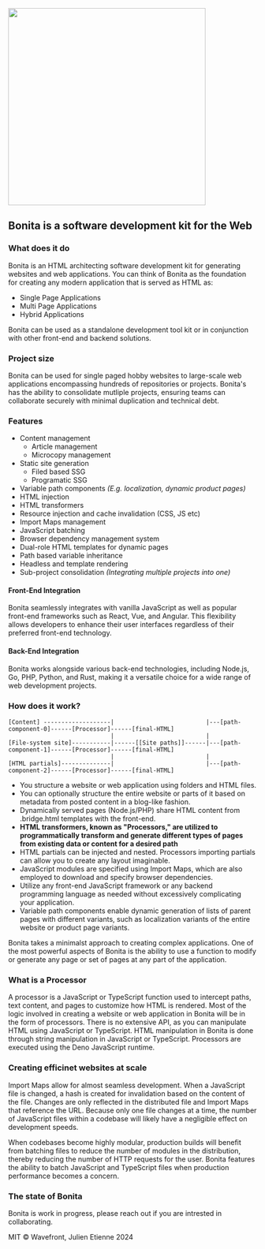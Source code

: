 <img src="https://github.com/julienetie/bonita/assets/7676299/f08eb4e0-4e96-4d4f-a512-cc1e1415f462" width="400">

## Bonita is a software development kit for the Web

### What does it do
Bonita is an HTML architecting software development kit for generating websites and web applications.
You can think of Bonita as the foundation for creating any modern application that is served as HTML as:

- Single Page Applications
- Multi Page Applications
- Hybrid Applications

Bonita can be used as a standalone development tool kit or in conjunction with other front-end and backend solutions.

### Project size
Bonita can be used for single paged hobby websites to large-scale web applications encompassing hundreds of repositories or projects.
Bonita's has the ability to consolidate mutliple projects, ensuring teams can collaborate securely with minimal duplication 
and technical debt.

### Features
- Content management
  - Article management
  - Microcopy management
- Static site generation
  - Filed based SSG
  - Programatic SSG
- Variable path components _(E.g. localization, dynamic product pages)_
- HTML injection
- HTML transformers
- Resource injection and cache invalidation (CSS, JS etc)
- Import Maps management
- JavaScript batching
- Browser dependency management system
- Dual-role HTML templates for dynamic pages
- Path based variable inheritance
- Headless and template rendering
- Sub-project consolidation _(Integrating multiple projects into one)_


#### Front-End Integration
Bonita seamlessly integrates with vanilla JavaScript as well as popular front-end frameworks such as React, Vue, and Angular. This flexibility allows developers to enhance their user interfaces regardless of their preferred front-end technology.

#### Back-End Integration
Bonita works alongside various back-end technologies, including Node.js, Go, PHP, Python, and Rust, making it a versatile choice for a wide range of web development projects.

### How does it work?
```
[Content] -------------------|                          |---[path-component-0]------[Processor]------[final-HTML] 
                             |                          |
[File-system site]-----------|------[[Site paths]]------|---[path-component-1]------[Processor]------[final-HTML] 
                             |                          | 
[HTML partials]--------------|                          |---[path-component-2]------[Processor]------[final-HTML] 
```


- You structure a website or web application using folders and HTML files.
- You can optionally structure the entire website or parts of it based on metadata from posted content in a blog-like fashion.
- Dynamically served pages (Node.js/PHP) share HTML content from .bridge.html templates with the front-end.
- **HTML transformers, known as "Processors," are utilized to programmatically transform and generate different types of pages from existing data or content for a desired path**
- HTML partials can be injected and nested. Processors importing partials can allow you to create any layout imaginable.
- JavaScript modules are specified using Import Maps, which are also employed to download and specify browser dependencies.
- Utilize any front-end JavaScript framework or any backend programming language as needed without excessively complicating your application.
- Variable path components enable dynamic generation of lists of parent pages with different variants, such as localization variants of the entire website or product page variants.

Bonita takes a minimalst approach to creating complex applications. One of the most powerful aspects of Bonita is the ability to use a function to modify or generate any page or set of pages
at any part of the application.

### What is a Processor
A processor is a JavaScript or TypeScript function used to intercept paths, text content, and pages to customize how HTML is rendered. Most of the logic involved in creating a website or web application in Bonita will be in the form of processors. There is no extensive API, as you can manipulate HTML using JavaScript or TypeScript. HTML manipulation in Bonita is done through string manipulation in JavaScript or TypeScript. Processors are executed using the Deno JavaScript runtime.

### Creating efficinet websites at scale
Import Maps allow for almost seamless development. When a JavaScript file is changed, a hash is created for invalidation based on the content of the file. Changes are only reflected in the distributed file and Import Maps that reference the URL. Because only one file changes at a time, the number of JavaScript files within a codebase will likely have a negligible effect on development speeds.

When codebases become highly modular, production builds will benefit from batching files to reduce the number of modules in the distribution, thereby reducing the number of HTTP requests for the user. Bonita features the ability to batch JavaScript and TypeScript files when production performance becomes a concern.

### The state of Bonita
Bonita is work in progress, please reach out if you are intrested in collaborating.

MIT © Wavefront, Julien Etienne 2024
